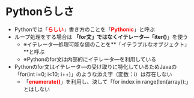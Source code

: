 # Pythonらしさ

 - Pythonでは「<span style="color:red">**らしい**</span>」書き方のことを「<span style="color:red">**Pythonic**</span>」と呼ぶ
 - ループ処理をする場合は **「for文」**ではなくイテレータ―**「iter()**」を使う
    - ※イテレータ―処理可能な値のことを**「イテラブルなオブジェクト」**と呼ぶ
    - ※Pythonのfor文は内部的にイテレータ―を利用している
 -  Pythonのfor文はイテレータ―の受け取りに特化しているためJavaの「for(int i=0; i<10; i++)」のような添え字（変数：i）は存在しない
 	- 「<span style="color:red">**enumerate()**</span>」を利用し、決して「for index in range(len(array)):」とはしない